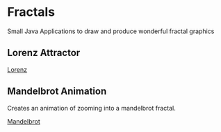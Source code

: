 # Fractals

Small Java Applications to draw and produce wonderful fractal graphics


## Lorenz Attractor
[Lorenz](./lorenz/)

## Mandelbrot Animation

Creates an animation of zooming into a mandelbrot fractal.

[Mandelbrot](./mandelbrot-animation/)

